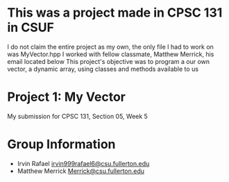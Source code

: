 # This was a project made in CPSC 131 in CSUF
I do not claim the entire project as my own, the only file I had to work on was MyVector.hpp
I worked with fellow classmate, Matthew Merrick, his email located below
This project's objective was to program a our own vector, a dynamic array, using classes and methods available to us

# Project 1: My Vector

My submission for CPSC 131, Section 05, Week 5


# Group Information
* Irvin Rafael <irvin999rafael6@csu.fullerton.edu>
* Matthew Merrick <Merrick@csu.fullerton.edu> 